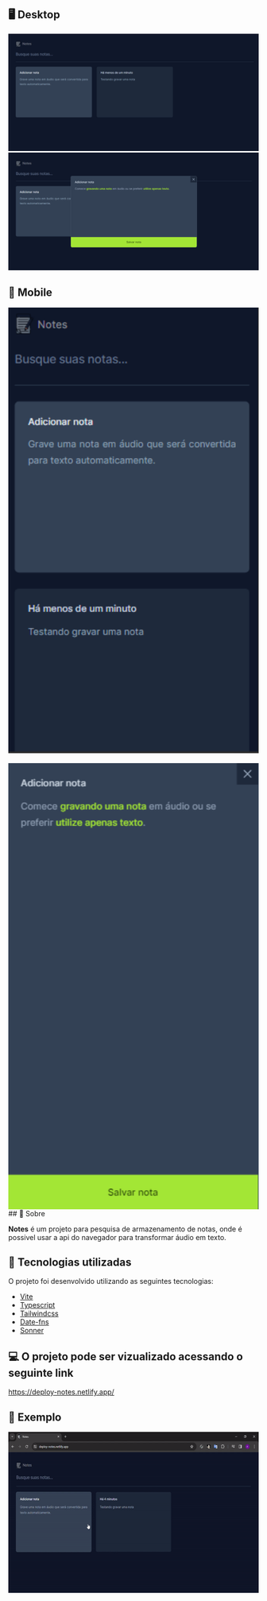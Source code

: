 ## 🖥 Desktop

<img  title="Imagem do projeto desktop" src="./public/github/desktop1.png" alt="Imagem do projeto desktop"  />
<img  title="Imagem do projeto desktop" src="./public/github/desktop2.png" alt="Imagem do projeto desktop"  />

## 📱 Mobile
<div align="center" style="justify-content:center; display:flex; flex-direction:column; gap:20px">
<img  title="Imagem do projeto mobile" src="./public/github/mobile.png" alt="Imagem do projeto mobile"  />
<img  title="Imagem do projeto mobile" src="./public/github/mobile2.png" alt="Imagem do projeto mobile"  />
</div>
## 📌 Sobre

**Notes** é um projeto para pesquisa de armazenamento de notas, onde é possivel usar a api do navegador para transformar áudio em texto.

## 🚀 Tecnologias utilizadas

O projeto foi desenvolvido utilizando as seguintes tecnologias:

- [Vite](https://vitejs.dev/)
- [Typescript](https://www.typescriptlang.org/)
- [Tailwindcss](https://tailwindcss.com/)
- [Date-fns](https://date-fns.org/)
- [Sonner](https://sonner.emilkowal.ski/)

## 💻 O projeto pode ser vizualizado acessando o seguinte link

<https://deploy-notes.netlify.app/>

## 👀  Exemplo

<img  title="Gif projeto desktop" src="./public/github/gif.gif" height="324" width="600"  />
